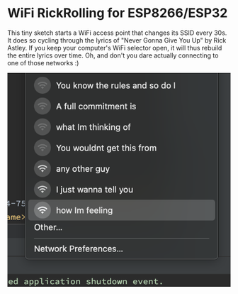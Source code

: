 # WiFi RickRolling for ESP8266/ESP32

This tiny sketch starts a WiFi access point that changes its SSID every 30s.
It does so cycling through the lyrics of "Never Gonna Give You Up" by Rick Astley.
If you keep your computer's WiFi selector open, it will thus rebuild the entire lyrics over time.
Oh, and don't you dare actually connecting to one of those networks :)

![](wifi-lyrics.png)
